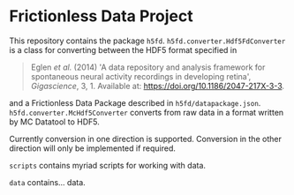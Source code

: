 # Frictionless Data Project

This repository contains the package `h5fd`. `h5fd.converter.Hdf5FdConverter` is a class for converting between the HDF5 format specified in 

> Eglen *et al.* (2014) 'A data repository and analysis framework for spontaneous neural activity recordings in developing retina', *Gigascience*, 3, 1. Available at: <https://doi.org/10.1186/2047-217X-3-3>.

and a Frictionless Data Package described in `h5fd/datapackage.json`. `h5fd.converter.McHdf5Converter` converts from raw data in a format written by MC Datatool to HDF5.

Currently conversion in one direction is supported. Conversion in the other direction will only be implemented if required.

`scripts` contains myriad scripts for working with data.

`data` contains... data.